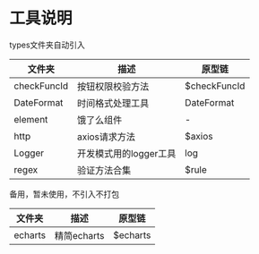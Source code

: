# 工具说明

types文件夹自动引入

|文件夹|描述|原型链|
|---|---|---|
|checkFuncId|按钮权限校验方法|$checkFuncId|
|DateFormat|时间格式处理工具|DateFormat|
|element|饿了么组件|-|
|http|axios请求方法|$axios|
|Logger|开发模式用的logger工具|log|
|regex|验证方法合集|$rule|

备用，暂未使用，不引入不打包

|文件夹|描述|原型链|
|---|---|---|
|echarts|精简echarts|$echarts|
